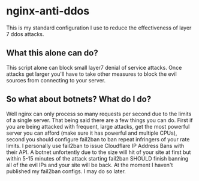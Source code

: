 # nginx-anti-ddos
This is my standard configuration I use to reduce the effectiveness of layer 7 ddos attacks.

## What this alone can do?
This script alone can block small layer7 denial of service attacks. Once attacks get larger you'll have to take other measures to block the evil sources from connecting to your server.

## So what about botnets? What do I do?
Well nginx can only process so many requests per second due to the limits of a single server. That being said there are a few things you can do. First if you are being attacked with frequent, large attacks, get the most powerful server you can afford (make sure it has powerful and multiple CPUs), second you should configure fail2ban to ban repeat infringers of your rate limits. I personally use fail2ban to issue Cloudflare IP Address Bans with their API. A botnet unfortently due to the size will hit of your site at first but within 5-15 minutes of the attack starting fail2ban SHOULD finish banning all of the evil IPs and your site will be back. At the moment I haven't published my fail2ban configs. I may do so later.
